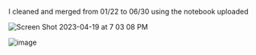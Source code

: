 I cleaned and merged from 01/22 to 06/30 using the notebook uploaded 

![Screen Shot 2023-04-19 at 7 03 08 PM](https://user-images.githubusercontent.com/90811429/233217932-8abc7037-5b89-4b40-a15b-147857fdbebf.png)


![image](https://user-images.githubusercontent.com/90811429/233217901-c8632161-b0d0-4db3-9846-8ca0af96a8ae.png)
